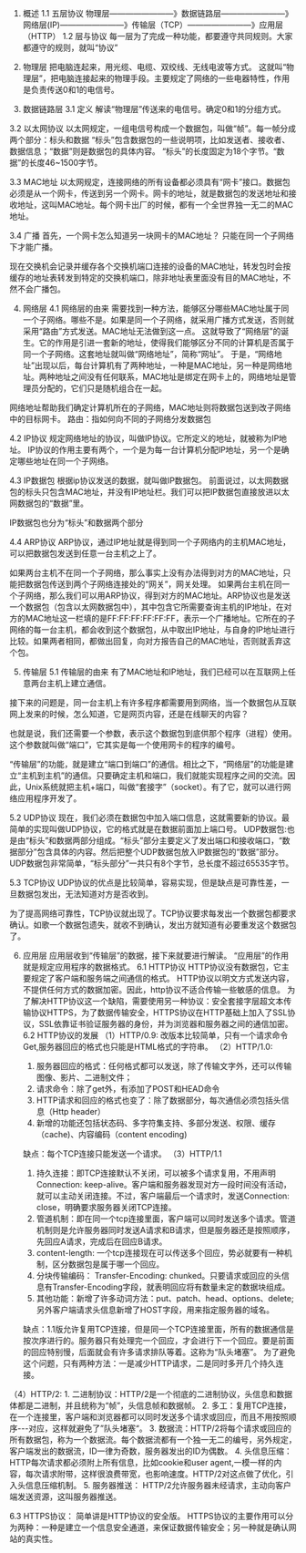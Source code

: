 1. 概述
1.1 五层协议
物理层————————》数据链路层————————》网络层(IP)————————》传输层（TCP）————————》应用层（HTTP）
1.2 层与协议
每一层为了完成一种功能，都要遵守共同规则。大家都遵守的规则，就叫“协议”

2. 物理层
把电脑连起来，用光缆、电缆、双绞线、无线电波等方式。
这就叫“物理层”，把电脑连接起来的物理手段。主要规定了网络的一些电器特性，作用是负责传送0和1的电信号。

3. 数据链路层
3.1 定义
解读“物理层”传送来的电信号。确定0和1的分组方式。

3.2 以太网协议
以太网规定，一组电信号构成一个数据包，叫做“帧”。每一帧分成两个部分：标头和数据
“标头”包含数据包的一些说明项，比如发送者、接收者、数据信息；“数据”则是数据包的具体内容。
“标头”的长度固定为18个字节。“数据”的长度46~1500字节。

3.3 MAC地址
以太网规定，连接网络的所有设备都必须具有“网卡”接口。数据包必须是从一个网卡，传送到另一个网卡。网卡的地址，就是数据包的发送地址和接收地址，这叫MAC地址。每个网卡出厂的时候，都有一个全世界独一无二的MAC地址。

3.4 广播
首先，一个网卡怎么知道另一块网卡的MAC地址？
只能在同一个子网络下才能广播。  

现在交换机会记录并缓存各个交换机端口连接的设备的MAC地址，转发包时会按缓存的地址表转发到特定的交换机端口，除非地址表里面没有目的MAC地址，不然不会广播包。

4. 网络层
4.1 网络层的由来
需要找到一种方法，能够区分哪些MAC地址属于同一个子网络。哪些不是。如果是同一个子网络，就采用广播方式发送，否则就采用“路由”方式发送。MAC地址无法做到这一点。
这就导致了“网络层”的诞生。它的作用是引进一套新的地址，使得我们能够区分不同的计算机是否属于同一个子网络。这套地址就叫做“网络地址”，简称“网址”。
于是，“网络地址”出现以后，每台计算机有了两种地址，一种是MAC地址，另一种是网络地址。两种地址之间没有任何联系，MAC地址是绑定在网卡上的，网络地址是管理员分配的，它们只是随机组合在一起。

网络地址帮助我们确定计算机所在的子网络，MAC地址则将数据包送到改子网络中的目标网卡。
路由：指如何向不同的子网络分发数据包

4.2 IP协议
规定网络地址的协议，叫做IP协议。它所定义的地址，就被称为IP地址。
IP协议的作用主要有两个，一个是为每一台计算机分配IP地址，另一个是确定哪些地址在同一个子网络。

4.3 IP数据包
根据ip协议发送的数据，就叫做IP数据包。
前面说过，以太网数据包的标头只包含MAC地址，并没有IP地址栏。我们可以把IP数据包直接放进以太网数据包的“数据”里。

IP数据包也分为“标头”和数据两个部分

4.4 ARP协议
ARP协议，通过IP地址就是得到同一个子网络内的主机MAC地址，可以把数据包发送到任意一台主机之上了。

如果两台主机不在同一个子网络，那么事实上没有办法得到对方的MAC地址，只能把数据包传送到两个子网络连接处的“网关”，网关处理。
如果两台主机在同一个子网络，那么我们可以用ARP协议，得到对方的MAC地址。ARP协议也是发送一个数据包（包含以太网数据包中），其中包含它所需要查询主机的IP地址，在对方的MAC地址这一栏填的是FF:FF:FF:FF:FF:FF，表示一个广播地址。它所在的子网络的每一台主机，都会收到这个数据包，从中取出IP地址，与自身的IP地址进行比较。如果两者相同，都做出回复，向对方报告自己的MAC地址，否则就丢弃这个包。

5. 传输层
5.1 传输层的由来
有了MAC地址和IP地址，我们已经可以在互联网上任意两台主机上建立通信。

接下来的问题是，同一台主机上有许多程序都需要用到网络，当一个数据包从互联网上发来的时候，怎么知道，它是网页内容，还是在线聊天的内容？

也就是说，我们还需要一个参数，表示这个数据包到底供那个程序（进程）使用。这个参数就叫做“端口”，它其实是每一个使用网卡的程序的编号。

“传输层”的功能，就是建立“端口到端口”的通信。相比之下，“网络层”的功能是建立“主机到主机”的通信。只要确定主机和端口，我们就能实现程序之间的交流。因此，Unix系统就把主机+端口，叫做“套接字”（socket）。有了它，就可以进行网络应用程序开发了。

5.2 UDP协议
现在，我们必须在数据包中加入端口信息，这就需要新的协议。最简单的实现叫做UDP协议，它的格式就是在数据前面加上端口号。
UDP数据包:也是由“标头”和数据两部分组成。“标头”部分主要定义了发出端口和接收端口，“数据部分”包含具体的内容。然后把整个UDP数据包放入IP数据包的“数据”部分。
UDP数据包非常简单，“标头部分”一共只有8个字节，总长度不超过65535字节。

5.3 TCP协议
UDP协议的优点是比较简单，容易实现，但是缺点是可靠性差，一旦数据包发出，无法知道对方是否收到。

为了提高网络可靠性，TCP协议就出现了。TCP协议要求每发出一个数据包都要求确认。如歌一个数据包遗失，就收不到确认，发出方就知道有必要重发这个数据包了。

6. 应用层
应用层收到“传输层”的数据，接下来就要进行解读。
“应用层”的作用就是规定应用程序的数据格式。
6.1 HTTP协议
HTTP协议没有数据包，它主要规定了客户端和服务端之间通信的格式。
HTTP协议以明文方式发送内容，不提供任何方式的数据加密。因此，http协议不适合传输一些敏感的信息。
为了解决HTTP协议这一个缺陷，需要使用另一种协议：安全套接字层超文本传输协议HTTPS，为了数据传输安全，HTTPS协议在HTTP基础上加入了SSL协议，SSL依靠证书验证服务器的身份，并为浏览器和服务器之间的通信加密。
6.2 HTTP协议的发展
（1）HTTP/0.9: 改版本比较简单，只有一个请求命令Get,服务器回应的格式也只能是HTML格式的字符串。
（2）HTTP/1.0:
    1. 服务器回应的格式：任何格式都可以发送，除了传输文字外，还可以传输图像、影片、二进制文件；
    2. 请求命令：除了get外，有添加了POST和HEAD命令
    3. HTTP请求和回应的格式也变了：除了数据部分，每次通信必须包括头信息（Http header）
    4. 新增的功能还包括状态码、多字符集支持、多部分发送、权限、缓存（cache)、内容编码（content encoding)

    缺点：每个TCP连接只能发送一个请求。
（3）HTTP/1.1
    1. 持久连接：即TCP连接默认不关闭，可以被多个请求复用，不用声明Connection: keep-alive。客户端和服务器发现对方一段时间没有活动，
    就可以主动关闭连接。不过，客户端最后一个请求时，发送Connection: close，明确要求服务器关闭TCP连接。
    2. 管道机制：即在同一个tcp连接里面，客户端可以同时发送多个请求。管道机制则是允许服务器同时发送A请求和B请求，但是服务器还是按照顺序，先回应A请求，完成后在回应B请求。
    3. content-length: 一个tcp连接现在可以传送多个回应，势必就要有一种机制，区分数据包是属于哪一个回应。
    4. 分块传输编码： Transfer-Encoding: chunked。只要请求或回应的头信息有Transfer-Encoding字段，就表明回应将有数量未定的数据块组成。
    5. 其他功能：新增了许多动词方法：put、patch、head、options、delete;另外客户端请求头信息新增了HOST字段，用来指定服务器的域名。

    缺点：1.1版允许复用TCP连接，但是同一个TCP连接里面，所有的数据通信是按次序进行的。服务器只有处理完一个回应，才会进行下一个回应。要是前面的回应特别慢，后面就会有许多请求排队等着。这称为“队头堵塞”。
    为了避免这个问题，只有两种方法：一是减少HTTP请求，二是同时多开几个持久连接。

（4）HTTP/2:
     1. 二进制协议：HTTP/2是一个彻底的二进制协议，头信息和数据体都是二进制，并且统称为“帧”，头信息帧和数据帧。
     2. 多工：复用TCP连接，在一个连接里，客户端和浏览器都可以同时发送多个请求或回应，而且不用按照顺序---对应，这样就避免了”队头堵塞“。
     3. 数据流：HTTP/2将每个请求或回应的所有数据包，称为一个数据流。每个数据流都有一个独一无二的编号，另外规定，客户端发出的数据流，ID一律为奇数，服务器发出的ID为偶数。
     4. 头信息压缩：HTTP每次请求都必须附上所有信息，比如cookie和user agent,一模一样的内容，每次请求附带，这样很浪费带宽，也影响速度。HTTP/2对这点做了优化，引入头信息压缩机制。
     5. 服务器推送： HTTP/2允许服务器未经请求，主动向客户端发送资源，这叫服务器推送。



6.3 HTTPS协议： 简单讲是HTTP协议的安全版。
    HTTPS协议的主要作用可以分为两种：一种是建立一个信息安全通道，来保证数据传输安全；另一种就是确认网站的真实性。     